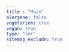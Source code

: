 ```yaml
---
title : "Maïs"
alergene: false
vegetarien: true
vegan: true
type: "sec"
sitemap_exclude: true
--- 
```

